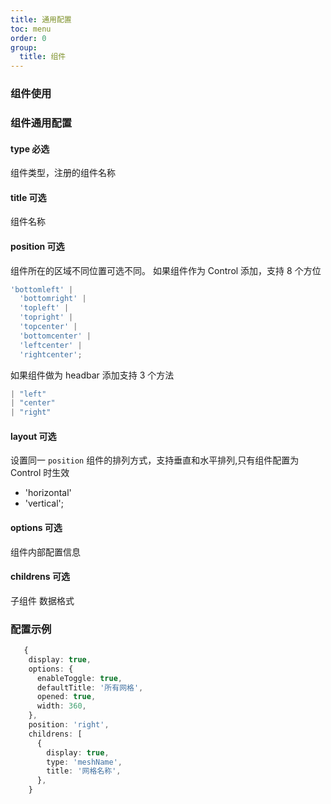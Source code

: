 ```yaml
---
title: 通用配置
toc: menu
order: 0
group:
  title: 组件
---
```


### 组件使用

### 组件通用配置

#### type 必选

组件类型，注册的组件名称

#### title 可选

组件名称

#### position 可选

组件所在的区域不同位置可选不同。
如果组件作为 Control 添加，支持 8 个方位

```ts
'bottomleft' |
  'bottomright' |
  'topleft' |
  'topright' |
  'topcenter' |
  'bottomcenter' |
  'leftcenter' |
  'rightcenter';
```

如果组件做为 headbar 添加支持 3 个方法

```ts
| "left"
| "center"
| "right"
```

#### layout 可选

设置同一 `position` 组件的排列方式，支持垂直和水平排列,只有组件配置为 Control 时生效

- 'horizontal'
- 'vertical';

#### options 可选

组件内部配置信息

#### childrens 可选

子组件 数据格式

### 配置示例

```ts
   {
    display: true,
    options: {
      enableToggle: true,
      defaultTitle: '所有网格',
      opened: true,
      width: 360,
    },
    position: 'right',
    childrens: [
      {
        display: true,
        type: 'meshName',
        title: '网格名称',
      },
    }

```
